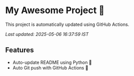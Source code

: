 # My Awesome Project 🚀

This project is automatically updated using GitHub Actions.

_Last updated: 2025-05-06 16:37:59 IST_

## Features
- Auto-update README using Python 🐍
- Auto Git push with GitHub Actions 🤖
